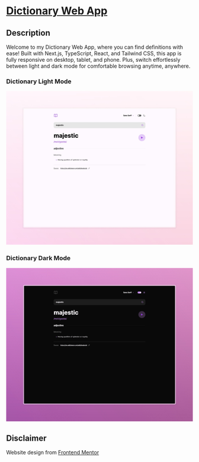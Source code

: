 # [Dictionary Web App](https://dictionary-lenanle333.vercel.app/)

## Description
Welcome to my Dictionary Web App, where you can find definitions with ease! Built with Next.js, TypeScript, React, and Tailwind CSS, this app is fully responsive on desktop, tablet, and phone. Plus, switch effortlessly between light and dark mode for comfortable browsing anytime, anywhere.

### Dictionary Light Mode
![Dictionary | Light Mode](https://github.com/lenanle333/Dictionary-Web-App/blob/8597ca906a25dd93a63198f97eb78cc70da8c021/public/Screenshots/Dictionary_Light.jpeg)

### Dictionary Dark Mode
![Dictionary | Dark Mode](https://github.com/lenanle333/Dictionary-Web-App/blob/8597ca906a25dd93a63198f97eb78cc70da8c021/public/Screenshots/Dictionary_Dark.jpeg)

## Disclaimer
Website design from [Frontend Mentor](https://www.frontendmentor.io/challenges/dictionary-web-app-h5wwnyuKFL/hub)


